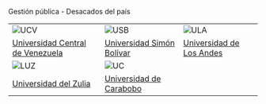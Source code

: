 Gestión pública - Desacados del país

| | | |
|---|---|---|
| ![UCV](/images/universidades/ucv.png) | ![USB](/images/universidades/usb.png) | ![ULA](/images/universidades/ula.png) |
| [Universidad Central de Venezuela](/docs/destacados/universidades/ucv) | [Universidad Simón Bolívar](/docs/destacados/universidades/usb) | [Universidad de Los Andes](/docs/destacados/universidades/ula) |
| ![LUZ](/images/universidades/luz.png) | ![UC](/images/universidades/uc.png) |  |
| [Universidad del Zulia](/docs/destacados/universidades/luz) | [Universidad de Carabobo](/docs/destacados/universidades/uc) |  |
